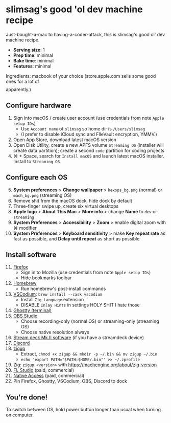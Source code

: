 # slimsag's good 'ol dev machine recipe

Just-bought-a-mac to having-a-coder-attack, this is slimsag's good ol' dev machine recipe.

* **Serving size**: 1
* **Prep time**: minimal
* **Bake time**: minimal
* **Features**: minimal

Ingredients: macbook of your choice (store.apple.com sells some good ones for a lot of $$$$ apparently.)

## Configure hardware

1. Sign into macOS / create user account (use credentials from note `Apple setup IDs`)
    * Use `Account name` of `slimsag` so home dir is `/Users/slimsag`
    * (I prefer to disable iCloud sync and FIleVault encryption, YMMV.)
2. Open App Store, download latest macOS version
3. Open Disk Utility, create a new APFS volume `Streaming OS` (installer will create data partition); create a second `code` partition for coding projects
4. ⌘ + Space, search for `Install macOS` and launch latest macOS installer. Install to `Streaming OS`

## Configure each OS

5. **System preferences** > **Change wallpaper** > `hexops_bg.png` (normal) or `mach_bg.png` (streaming OS)
6. Remove shit from the macOS dock, hide dock by default
7. Three-finger swipe up, create six virtual desktops
8. **Apple logo** > **About This Mac** > **More info** > change **Name** to `dev` or `streaming`
9. **System Preferences** > **Accessibility** > **Zoom** > enable digital zoom with ⌘ modifier
10. **System Preferences** > **Keyboard sensitivity** > make **Key repeat rate** as fast as possible, and **Delay until repeat** as short as possible

## Install software

11. [Firefox](https://www.mozilla.org)
    * Sign in to Mozilla (use credentials from note `Apple setup IDs`)
    * Hide bookmarks toolbar
12. [Homebrew](https://brew.sh/)
    * Run homebrew's post-install commands
13. [VSCodium](https://vscodium.com/): `brew install --cask vscodium`
    * Install `Zig Language` extension
    * DISABLE `Inlay Hints` in settings HOLY SHIT I hate those
14. [Ghostty (terminal)](https://github.com/mitchellh/ghostty)
15. [OBS Studio](https://obsproject.com/download)
    * Choose recording-only (normal OS) or streaming-only (streaming OS)
    * Choose native resolution always
16. [Stream deck Mk.II software](https://www.elgato.com/us/en/s/downloads) (if you have a streamdeck device)
17. [Discord](https://discord.com/download)
18. [zigup](https://github.com/marler8997/zigup/releases)
    * Extract, `chmod +x zigup && mkdir -p ~/.bin && mv zigup ~/.bin`
    * `echo 'export PATH="$PATH:$HOME/.bin"' >> ~/.zprofile`
19. Zig: `zigup <version>` with https://machengine.org/about/zig-version
20. [FL Studio](https://www.image-line.com/fl-studio-download/) (paid, commercial)
21. [Native Access](https://www.native-instruments.com/en/specials/native-access-2/) (paid, commercial)
22. Pin Firefox, Ghostty, VSCodium, OBS, Discord to dock

## You're done!

To switch between OS, hold power button longer than usual when turning on computer.
